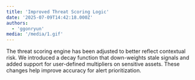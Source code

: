 ```yaml
---
title: 'Improved Threat Scoring Logic'
date: '2025-07-09T14:42:18.000Z'
authors:
  - 'ggonryun'
media: '/media/1.gif'
---
```


The threat scoring engine has been adjusted to better reflect contextual risk. We introduced a decay function that down-weights stale signals and added support for user-defined multipliers on sensitive assets. These changes help improve accuracy for alert prioritization.
